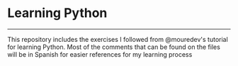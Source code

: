 # Learning Python
-----------------

This repository includes the exercises I followed from @mouredev's tutorial for learning Python. Most of the comments that can be found on the files will be in Spanish for easier references for my learning process